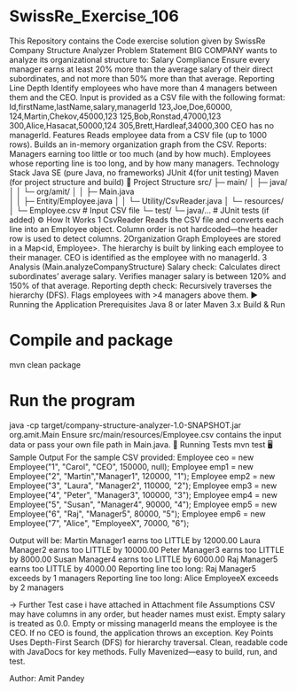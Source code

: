 # SwissRe_Exercise_106
This Repository contains the Code exercise solution given by SwissRe
Company Structure Analyzer 
 Problem Statement
BIG COMPANY wants to analyze its organizational structure to:
Salary Compliance
Ensure every manager earns at least 20% more than the average salary of their direct subordinates,
and not more than 50% more than that average.
Reporting Line Depth
Identify employees who have more than 4 managers between them and the CEO.
Input is provided as a CSV file with the following format:
Id,firstName,lastName,salary,managerId
123,Joe,Doe,60000,
124,Martin,Chekov,45000,123
125,Bob,Ronstad,47000,123
300,Alice,Hasacat,50000,124
305,Brett,Hardleaf,34000,300
CEO has no managerId.
 Features
Reads employee data from a CSV file (up to 1000 rows).
Builds an in-memory organization graph from the CSV.
Reports:
Managers earning too little or too much (and by how much).
Employees whose reporting line is too long, and by how many managers.
 Technology Stack
Java SE (pure Java, no frameworks)
JUnit 4(for unit testing)
Maven (for project structure and build)
📂 Project Structure
src/
├─ main/
│   ├─ java/
│   │    └─ org/amit/
│   │         ├─ Main.java          
│   │         ├─ Entity/Employee.java
│   │         └─ Utility/CsvReader.java
│   └─ resources/
│        └─ Employee.csv            # Input CSV file
└─ test/
└─ java/…                      # JUnit tests (if added)
⚙️ How It Works
1️ CsvReader
Reads the CSV file and converts each line into an Employee object.
Column order is not hardcoded—the header row is used to detect columns.
2️Organization Graph
Employees are stored in a Map<id, Employee>.
The hierarchy is built by linking each employee to their manager.
CEO is identified as the employee with no managerId.
3️ Analysis (Main.analyzeCompanyStructure)
Salary check:
Calculates direct subordinates’ average salary.
Verifies manager salary is between 120% and 150% of that average.
Reporting depth check:
Recursively traverses the hierarchy (DFS).
Flags employees with >4 managers above them.
▶️ Running the Application
Prerequisites
Java 8 or later
Maven 3.x
Build & Run
# Compile and package
mvn clean package

# Run the program
java -cp target/company-structure-analyzer-1.0-SNAPSHOT.jar org.amit.Main
Ensure src/main/resources/Employee.csv contains the input data
or pass your own file path in Main.java.
🧪 Running Tests
mvn test
🖥️ Sample Output
For the sample CSV provided:
Employee ceo     = new Employee("1", "Carol", "CEO",      150000, null);
Employee emp1    = new Employee("2", "Martin","Manager1", 120000, "1");
Employee emp2    = new Employee("3", "Laura", "Manager2", 110000, "2");
Employee emp3    = new Employee("4", "Peter", "Manager3", 100000, "3");
Employee emp4    = new Employee("5", "Susan", "Manager4",  90000, "4");
Employee emp5    = new Employee("6", "Raj",   "Manager5",  80000, "5");
Employee emp6    =    new Employee("7", "Alice", "EmployeeX", 70000, "6");

Output will be:
Martin Manager1 earns too LITTLE by 12000.00
Laura Manager2 earns too LITTLE by 10000.00
Peter Manager3 earns too LITTLE by 8000.00
Susan Manager4 earns too LITTLE by 6000.00
Raj Manager5 earns too LITTLE by 4000.00
Reporting line too long: Raj Manager5 exceeds by 1 managers
Reporting line too long: Alice EmployeeX exceeds by 2 managers

-> Further Test case i have attached in Attachment file
 Assumptions
CSV may have columns in any order, but header names must exist.
Empty salary is treated as 0.0.
Empty or missing managerId means the employee is the CEO.
If no CEO is found, the application throws an exception.
 Key Points
Uses Depth-First Search (DFS) for hierarchy traversal.
Clean, readable code with JavaDocs for key methods.
Fully Mavenized—easy to build, run, and test.

Author: Amit Pandey
